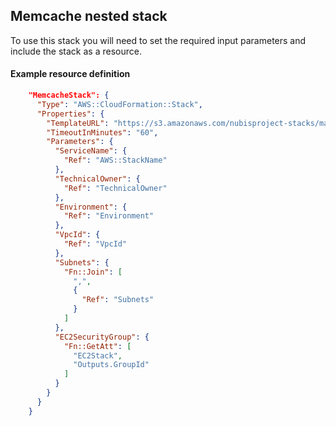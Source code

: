 ﻿## Memcache nested stack

To use this stack you will need to set the required input parameters and include the stack as a resource.

#### Example resource definition
```json
    "MemcacheStack": {
      "Type": "AWS::CloudFormation::Stack",
      "Properties": {
        "TemplateURL": "https://s3.amazonaws.com/nubisproject-stacks/master/memcache.template",
        "TimeoutInMinutes": "60",
        "Parameters": {
          "ServiceName": {
            "Ref": "AWS::StackName"
          },
          "TechnicalOwner": {
            "Ref": "TechnicalOwner"
          },
          "Environment": {
            "Ref": "Environment"
          },
          "VpcId": {
            "Ref": "VpcId"
          },
          "Subnets": {
            "Fn::Join": [
              ",",
              {
                "Ref": "Subnets"
              }
            ]
          },
          "EC2SecurityGroup": {
            "Fn::GetAtt": [
              "EC2Stack",
              "Outputs.GroupId"
            ]
          }
        }
      }
    }
```
